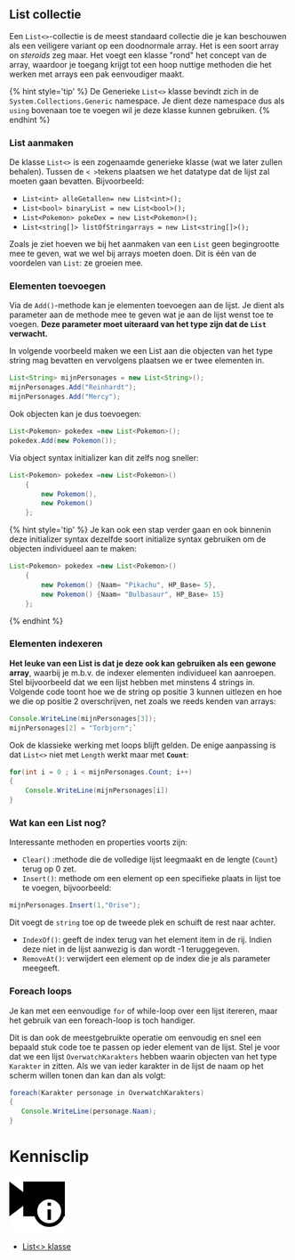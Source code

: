 ## List collectie

Een ``List<>``-collectie is de meest standaard collectie die je kan beschouwen als een veiligere variant op een doodnormale array. Het is een soort array on *steroids* zeg maar. Het voegt een klasse "rond" het concept van de array, waardoor je toegang krijgt tot een hoop nuttige methoden die het werken met arrays een pak eenvoudiger maakt.

{% hint style='tip' %}
De Generieke ``List<>`` klasse bevindt zich in de ``System.Collections.Generic`` namespace. Je dient deze namespace dus als ``using`` bovenaan toe te voegen wil je deze klasse kunnen gebruiken.
{% endhint %}

### List aanmaken

De klasse ``List<>`` is een zogenaamde generieke klasse (wat we later zullen behalen). Tussen de ``< >``tekens plaatsen we het datatype dat de lijst zal moeten gaan bevatten. Bijvoorbeeld:

* ``List<int> alleGetallen= new List<int>();``
* ``List<bool> binaryList = new List<bool>();``
* ``List<Pokemon> pokeDex = new List<Pokemon>();``
* ``List<string[]> listOfStringarrays = new List<string[]>();``

Zoals je ziet hoeven we bij het aanmaken van een ``List`` geen begingrootte mee te geven, wat we wel bij arrays moeten doen. Dit is één van de voordelen van ``List``: ze groeien mee.

### Elementen toevoegen

Via de ``Add()``-methode kan je elementen toevoegen aan de lijst. Je dient als parameter aan de methode mee te geven wat je aan de lijst wenst toe te voegen. **Deze parameter moet uiteraard van het type zijn dat de ``List`` verwacht.** 

In volgende voorbeeld maken we een List aan die objecten van het type string mag bevatten en vervolgens plaatsen we er twee elementen in.

```java
List<String> mijnPersonages = new List<String>();
mijnPersonages.Add("Reinhardt");
mijnPersonages.Add("Mercy");
``` 

Ook objecten kan je dus toevoegen:

```java
List<Pokemon> pokedex =new List<Pokemon>();
pokedex.Add(new Pokemon());
```

Via object syntax initializer kan dit zelfs nog sneller:
```java
List<Pokemon> pokedex =new List<Pokemon>()
    {
        new Pokemon(),
        new Pokemon()
    };
```

{% hint style='tip' %}
Je kan ook een stap verder gaan en ook binnenin deze initializer syntax dezelfde soort initialize syntax gebruiken om de objecten individueel aan te maken:

```java
List<Pokemon> pokedex =new List<Pokemon>()
    {
        new Pokemon() {Naam= "Pikachu", HP_Base= 5},
        new Pokemon() {Naam= "Bulbasaur", HP_Base= 15}
    };
```

{% endhint %}

### Elementen indexeren

**Het leuke van een List is dat je deze ook kan gebruiken als een gewone array**, waarbij je m.b.v. de indexer elementen individueel kan aanroepen. Stel bijvoorbeeld dat we een lijst hebben met minstens 4 strings in. Volgende code toont hoe we de string op positie 3 kunnen uitlezen en hoe we die op positie 2 overschrijven, net zoals we reeds kenden van arrays:

```java
Console.WriteLine(mijnPersonages[3]);
mijnPersonages[2] = "Torbjorn";`
```

Ook de klassieke werking met loops blijft gelden. De enige aanpassing is dat ``List<>`` niet met ``Length`` werkt maar met **``Count``**:

```java
for(int i = 0 ; i < mijnPersonages.Count; i++)
{
    Console.WriteLine(mijnPersonages[i])
}
```

### Wat kan een List nog?

Interessante methoden en properties voorts zijn:

* ``Clear()`` :methode die de volledige lijst leegmaakt en de lengte (``Count``) terug op 0 zet.
* ``Insert()``: methode om een element op een specifieke plaats in lijst toe te voegen, bijvoorbeeld:
```java
mijnPersonages.Insert(1,"Orise");
```
Dit voegt de ``string`` toe op de tweede plek en schuift de rest naar achter.
* ``IndexOf()``: geeft de index terug van het element item in de rij. Indien deze niet in de lijst aanwezig is dan wordt -1 teruggegeven.
* ``RemoveAt()``: verwijdert een element op de index die je als parameter meegeeft.

### Foreach loops

Je kan met een eenvoudige ``for`` of while-loop over een lijst itereren, maar het gebruik van een foreach-loop is toch handiger.

Dit is dan ook de meestgebruikte operatie om eenvoudig en snel een bepaald stuk code toe te passen op ieder element van de lijst. Stel je voor dat we een lijst ``OverwatchKarakters`` hebben waarin objecten van het type ``Karakter`` in zitten. Als we van ieder karakter in de lijst de naam op het scherm willen tonen dan kan dan als volgt:

```java
foreach(Karakter personage in OverwatchKarakters)
{
   Console.WriteLine(personage.Naam);
}
```


<!---NOBOOKSTART--->
# Kennisclip
![](../assets/infoclip.png)

* [List<> klasse](https://ap.cloud.panopto.eu/Panopto/Pages/Viewer.aspx?id=ac1bfe58-b55b-4e7e-98f3-ab7a009085bc)
<!---NOBOOKEND--->
